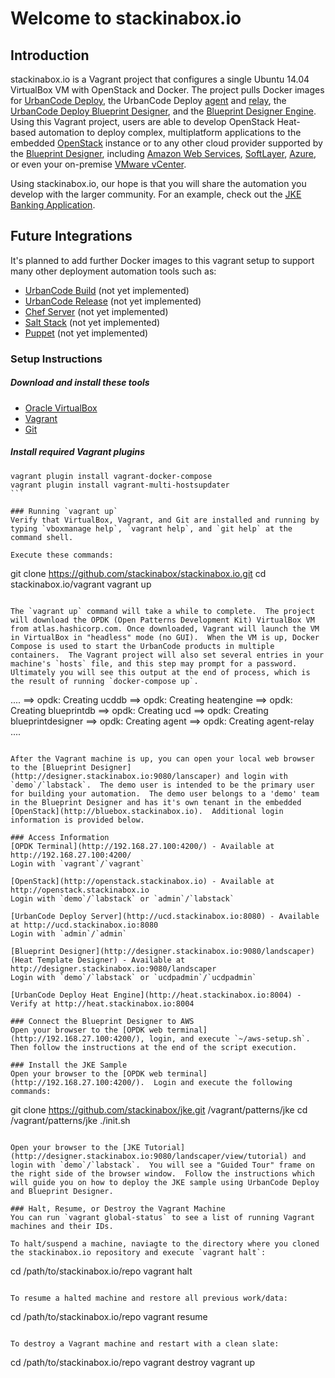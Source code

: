 # Welcome to **stackinabox.io**

## Introduction

stackinabox.io is a Vagrant project that configures a single Ubuntu 14.04 VirtualBox VM with OpenStack and Docker. The project pulls Docker images for [UrbanCode Deploy](https://hub.docker.com/r/stackinabox/urbancode-deploy/), the UrbanCode Deploy [agent](https://hub.docker.com/r/stackinabox/urbancode-deploy-agent/) and [relay](https://hub.docker.com/r/stackinabox/urbancode-deploy-agent-relay/), the [UrbanCode Deploy Blueprint Designer](https://hub.docker.com/r/stackinabox/urbancode-patterns-designer/), and the [Blueprint Designer Engine](https://hub.docker.com/r/stackinabox/urbancode-patterns-engine/).  Using this Vagrant project, users are able to develop OpenStack Heat-based automation to deploy complex, multiplatform applications to the embedded [OpenStack](https://www.blueboxcloud.com/) instance or to any other cloud provider supported by the [Blueprint Designer](https://developer.ibm.com/urbancode/products/urbancode-deploy/features/blueprint-designer/), including [Amazon Web Services](https://aws.amazon.com/), [SoftLayer](http://www.softlayer.com/), [Azure](https://azure.microsoft.com/), or even your on-premise [VMware vCenter](https://www.vmware.com/products/vcenter-server).

Using stackinabox.io, our hope is that you will share the automation you develop with the larger community.  For an example, check out the [JKE Banking Application](https://github.com/stackinabox/jke).

## Future Integrations

It's planned to add further Docker images to this vagrant setup to support many other deployment automation tools such as:  

  - [UrbanCode Build](https://developer.ibm.com/urbancode/products/urbancode-build/) (not yet implemented)
  - [UrbanCode Release](https://developer.ibm.com/urbancode/products/urbancode-release/) (not yet implemented)
  - [Chef Server](https://www.chef.io/chef/) (not yet implemented)
  - [Salt Stack](https://saltstack.com/) (not yet implemented)
  - [Puppet](https://puppet.com/) (not yet implemented)

### Setup Instructions

##### Download and install these tools  

  - [Oracle VirtualBox](https://www.virtualbox.org/wiki/Downloads)  
  - [Vagrant](https://www.vagrantup.com/downloads.html)
  - [Git](https://git-scm.com/) 

##### Install required Vagrant plugins  
````
vagrant plugin install vagrant-docker-compose
vagrant plugin install vagrant-multi-hostsupdater
```

### Running `vagrant up`
Verify that VirtualBox, Vagrant, and Git are installed and running by typing `vboxmanage help`, `vagrant help`, and `git help` at the command shell.  

Execute these commands:
````
git clone https://github.com/stackinabox/stackinabox.io.git 
cd stackinabox.io/vagrant
vagrant up
```

The `vagrant up` command will take a while to complete.  The project will download the OPDK (Open Patterns Development Kit) VirtualBox VM from atlas.hashicorp.com. Once downloaded, Vagrant will launch the VM in VirtualBox in "headless" mode (no GUI).  When the VM is up, Docker Compose is used to start the UrbanCode products in multiple containers.  The Vagrant project will also set several entries in your machine's `hosts` file, and this step may prompt for a password.  Ultimately you will see this output at the end of process, which is the result of running `docker-compose up`.

````
....
==> opdk: Creating ucddb
==> opdk: Creating heatengine
==> opdk: Creating blueprintdb
==> opdk: Creating ucd
==> opdk: Creating blueprintdesigner
==> opdk: Creating agent
==> opdk: Creating agent-relay
....
```

After the Vagrant machine is up, you can open your local web browser to the [Blueprint Designer](http://designer.stackinabox.io:9080/lanscaper) and login with `demo`/`labstack`.  The demo user is intended to be the primary user for building your automation.  The demo user belongs to a 'demo' team in the Blueprint Designer and has it's own tenant in the embedded [OpenStack](http://bluebox.stackinabox.io).  Additional login information is provided below.

### Access Information
[OPDK Terminal](http://192.168.27.100:4200/) - Available at http://192.168.27.100:4200/
Login with `vagrant`/`vagrant`

[OpenStack](http://openstack.stackinabox.io) - Available at http://openstack.stackinabox.io 
Login with `demo`/`labstack` or `admin`/`labstack`
	 
[UrbanCode Deploy Server](http://ucd.stackinabox.io:8080) - Available at http://ucd.stackinabox.io:8080
Login with `admin`/`admin`

[Blueprint Designer](http://designer.stackinabox.io:9080/landscaper) (Heat Template Designer) - Available at http://designer.stackinabox.io:9080/landscaper
Login with `demo`/`labstack` or `ucdpadmin`/`ucdpadmin`

[UrbanCode Deploy Heat Engine](http://heat.stackinabox.io:8004) - Verify at http://heat.stackinabox.io:8004

### Connect the Blueprint Designer to AWS
Open your browser to the [OPDK web terminal](http://192.168.27.100:4200/), login, and execute `~/aws-setup.sh`.  Then follow the instructions at the end of the script execution.

### Install the JKE Sample
Open your browser to the [OPDK web terminal](http://192.168.27.100:4200/).  Login and execute the following commands:
````
git clone https://github.com/stackinabox/jke.git /vagrant/patterns/jke
cd /vagrant/patterns/jke
./init.sh
```

Open your browser to the [JKE Tutorial](http://designer.stackinabox.io:9080/landscaper/view/tutorial) and login with `demo`/`labstack`.  You will see a "Guided Tour" frame on the right side of the browser window.  Follow the instructions which will guide you on how to deploy the JKE sample using UrbanCode Deploy and Blueprint Designer.

### Halt, Resume, or Destroy the Vagrant Machine
You can run `vagrant global-status` to see a list of running Vagrant machines and their IDs.

To halt/suspend a machine, naviagte to the directory where you cloned the stackinabox.io repository and execute `vagrant halt`:
````
cd /path/to/stackinabox.io/repo
vagrant halt
```

To resume a halted machine and restore all previous work/data:
````
cd /path/to/stackinabox.io/repo
vagrant resume
```

To destroy a Vagrant machine and restart with a clean slate:
````
cd /path/to/stackinabox.io/repo
vagrant destroy <vagrant-env-id>
vagrant up
```
